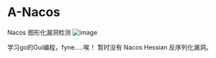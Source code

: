 # A-Nacos
Nacos 图形化漏洞检测
![image](https://github.com/wenruoya/A-Nacos/assets/44966823/c6c1a73d-c466-4f83-9494-88189bf3dbc8)

学习go的Gui编程，fyne.....唉！
暂时没有 Nacos Hessian 反序列化漏洞。
